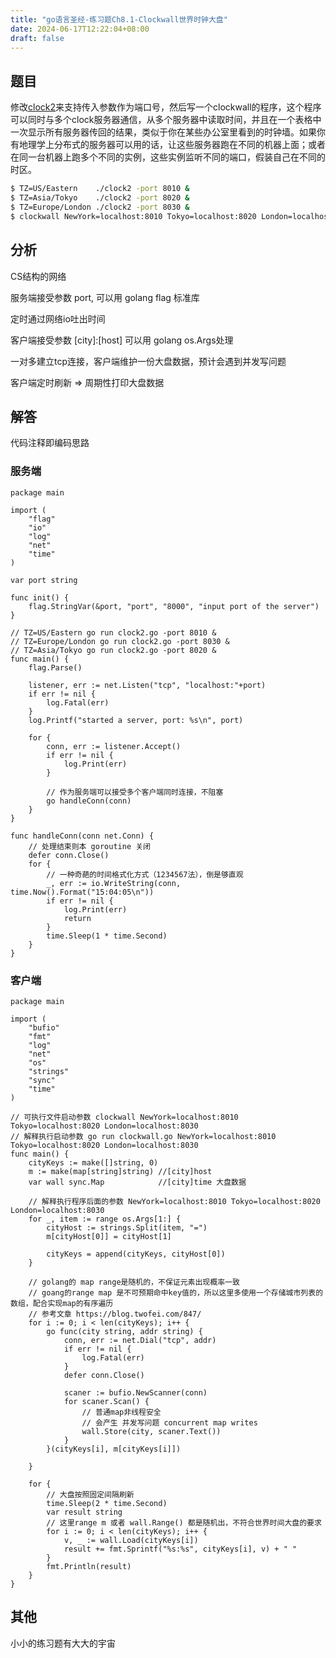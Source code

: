 ```yaml
---
title: "go语言圣经-练习题Ch8.1-Clockwall世界时钟大盘"
date: 2024-06-17T12:22:04+08:00
draft: false
---
```


## 题目

修改[clock2](https://books.studygolang.com/gopl-zh/ch8/ch8-02.html)来支持传入参数作为端口号，然后写一个clockwall的程序，这个程序可以同时与多个clock服务器通信，从多个服务器中读取时间，并且在一个表格中一次显示所有服务器传回的结果，类似于你在某些办公室里看到的时钟墙。如果你有地理学上分布式的服务器可以用的话，让这些服务器跑在不同的机器上面；或者在同一台机器上跑多个不同的实例，这些实例监听不同的端口，假装自己在不同的时区。

``` bash
$ TZ=US/Eastern    ./clock2 -port 8010 &
$ TZ=Asia/Tokyo    ./clock2 -port 8020 &
$ TZ=Europe/London ./clock2 -port 8030 &
$ clockwall NewYork=localhost:8010 Tokyo=localhost:8020 London=localhost:8030
```

## 分析

CS结构的网络

服务端接受参数 port, 可以用 golang flag 标准库

定时通过网络io吐出时间

客户端接受参数 [city]:[host] 可以用 golang os.Args处理

一对多建立tcp连接，客户端维护一份大盘数据，预计会遇到并发写问题

客户端定时刷新 => 周期性打印大盘数据

## 解答
代码注释即编码思路

### 服务端
``` golang
package main

import (
	"flag"
	"io"
	"log"
	"net"
	"time"
)

var port string

func init() {
	flag.StringVar(&port, "port", "8000", "input port of the server")
}

// TZ=US/Eastern go run clock2.go -port 8010 &
// TZ=Europe/London go run clock2.go -port 8030 &
// TZ=Asia/Tokyo go run clock2.go -port 8020 &
func main() {
	flag.Parse()

	listener, err := net.Listen("tcp", "localhost:"+port)
	if err != nil {
		log.Fatal(err)
	}
	log.Printf("started a server, port: %s\n", port)

	for {
		conn, err := listener.Accept()
		if err != nil {
			log.Print(err)
		}

		// 作为服务端可以接受多个客户端同时连接，不阻塞
		go handleConn(conn)
	}
}

func handleConn(conn net.Conn) {
	// 处理结束则本 goroutine 关闭
	defer conn.Close()
	for {
		// 一种奇葩的时间格式化方式（1234567法），倒是够直观
		_, err := io.WriteString(conn, time.Now().Format("15:04:05\n"))
		if err != nil {
			log.Print(err)
			return
		}
		time.Sleep(1 * time.Second)
	}
}
```

### 客户端
``` golang
package main

import (
	"bufio"
	"fmt"
	"log"
	"net"
	"os"
	"strings"
	"sync"
	"time"
)

// 可执行文件启动参数 clockwall NewYork=localhost:8010 Tokyo=localhost:8020 London=localhost:8030
// 解释执行启动参数 go run clockwall.go NewYork=localhost:8010 Tokyo=localhost:8020 London=localhost:8030
func main() {
	cityKeys := make([]string, 0)
	m := make(map[string]string) //[city]host
	var wall sync.Map            //[city]time 大盘数据

	// 解释执行程序后面的参数 NewYork=localhost:8010 Tokyo=localhost:8020 London=localhost:8030
	for _, item := range os.Args[1:] {
		cityHost := strings.Split(item, "=")
		m[cityHost[0]] = cityHost[1]

		cityKeys = append(cityKeys, cityHost[0])
	}

	// golang的 map range是随机的，不保证元素出现概率一致
	// goang的range map 是不可预期命中key值的，所以这里多使用一个存储城市列表的数组，配合实现map的有序遍历
	// 参考文章 https://blog.twofei.com/847/
	for i := 0; i < len(cityKeys); i++ {
		go func(city string, addr string) {
			conn, err := net.Dial("tcp", addr)
			if err != nil {
				log.Fatal(err)
			}
			defer conn.Close()

			scaner := bufio.NewScanner(conn)
			for scaner.Scan() {
				// 普通map非线程安全
				// 会产生 并发写问题 concurrent map writes
				wall.Store(city, scaner.Text())
			}
		}(cityKeys[i], m[cityKeys[i]])

	}

	for {
		// 大盘按照固定间隔刷新
		time.Sleep(2 * time.Second)
		var result string
		// 这里range m 或者 wall.Range() 都是随机出，不符合世界时间大盘的要求
		for i := 0; i < len(cityKeys); i++ {
			v, _ := wall.Load(cityKeys[i])
			result += fmt.Sprintf("%s:%s", cityKeys[i], v) + " "
		}
		fmt.Println(result)
	}
}
```

## 其他
小小的练习题有大大的宇宙
